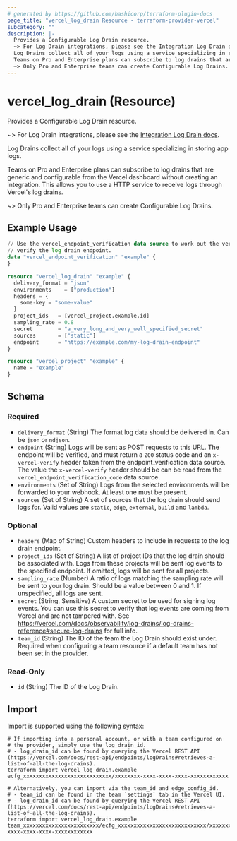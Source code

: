 ```yaml
---
# generated by https://github.com/hashicorp/terraform-plugin-docs
page_title: "vercel_log_drain Resource - terraform-provider-vercel"
subcategory: ""
description: |-
  Provides a Configurable Log Drain resource.
  ~> For Log Drain integrations, please see the Integration Log Drain docs https://vercel.com/docs/observability/log-drains#log-drains-integration.
  Log Drains collect all of your logs using a service specializing in storing app logs.
  Teams on Pro and Enterprise plans can subscribe to log drains that are generic and configurable from the Vercel dashboard without creating an integration. This allows you to use a HTTP service to receive logs through Vercel's log drains.
  ~> Only Pro and Enterprise teams can create Configurable Log Drains.
---
```


# vercel_log_drain (Resource)

Provides a Configurable Log Drain resource.

~> For Log Drain integrations, please see the [Integration Log Drain docs](https://vercel.com/docs/observability/log-drains#log-drains-integration).

Log Drains collect all of your logs using a service specializing in storing app logs.

Teams on Pro and Enterprise plans can subscribe to log drains that are generic and configurable from the Vercel dashboard without creating an integration. This allows you to use a HTTP service to receive logs through Vercel's log drains.

~> Only Pro and Enterprise teams can create Configurable Log Drains.

## Example Usage

```terraform
// Use the vercel_endpoint_verification data source to work out the verification code needed to
// verify the log drain endpoint.
data "vercel_endpoint_verification" "example" {
}

resource "vercel_log_drain" "example" {
  delivery_format = "json"
  environments    = ["production"]
  headers = {
    some-key = "some-value"
  }
  project_ids   = [vercel_project.example.id]
  sampling_rate = 0.8
  secret        = "a_very_long_and_very_well_specified_secret"
  sources       = ["static"]
  endpoint      = "https://example.com/my-log-drain-endpoint"
}

resource "vercel_project" "example" {
  name = "example"
}
```

<!-- schema generated by tfplugindocs -->
## Schema

### Required

- `delivery_format` (String) The format log data should be delivered in. Can be `json` or `ndjson`.
- `endpoint` (String) Logs will be sent as POST requests to this URL. The endpoint will be verified, and must return a `200` status code and an `x-vercel-verify` header taken from the endpoint_verification data source. The value the `x-vercel-verify` header should be can be read from the `vercel_endpoint_verification_code` data source.
- `environments` (Set of String) Logs from the selected environments will be forwarded to your webhook. At least one must be present.
- `sources` (Set of String) A set of sources that the log drain should send logs for. Valid values are `static`, `edge`, `external`, `build` and `lambda`.

### Optional

- `headers` (Map of String) Custom headers to include in requests to the log drain endpoint.
- `project_ids` (Set of String) A list of project IDs that the log drain should be associated with. Logs from these projects will be sent log events to the specified endpoint. If omitted, logs will be sent for all projects.
- `sampling_rate` (Number) A ratio of logs matching the sampling rate will be sent to your log drain. Should be a value between 0 and 1. If unspecified, all logs are sent.
- `secret` (String, Sensitive) A custom secret to be used for signing log events. You can use this secret to verify that log events are coming from Vercel and are not tampered with. See https://vercel.com/docs/observability/log-drains/log-drains-reference#secure-log-drains for full info.
- `team_id` (String) The ID of the team the Log Drain should exist under. Required when configuring a team resource if a default team has not been set in the provider.

### Read-Only

- `id` (String) The ID of the Log Drain.

## Import

Import is supported using the following syntax:

```shell
# If importing into a personal account, or with a team configured on
# the provider, simply use the log_drain_id.
# - log_drain_id can be found by querying the Vercel REST API (https://vercel.com/docs/rest-api/endpoints/logDrains#retrieves-a-list-of-all-the-log-drains).
terraform import vercel_log_drain.example ecfg_xxxxxxxxxxxxxxxxxxxxxxxxxxxx/xxxxxxxx-xxxx-xxxx-xxxx-xxxxxxxxxxxx

# Alternatively, you can import via the team_id and edge_config_id.
# - team_id can be found in the team `settings` tab in the Vercel UI.
# - log_drain_id can be found by querying the Vercel REST API (https://vercel.com/docs/rest-api/endpoints/logDrains#retrieves-a-list-of-all-the-log-drains).
terraform import vercel_log_drain.example team_xxxxxxxxxxxxxxxxxxxxxxxx/ecfg_xxxxxxxxxxxxxxxxxxxxxxxxxxxx/xxxxxxxx-xxxx-xxxx-xxxx-xxxxxxxxxxxx
```
